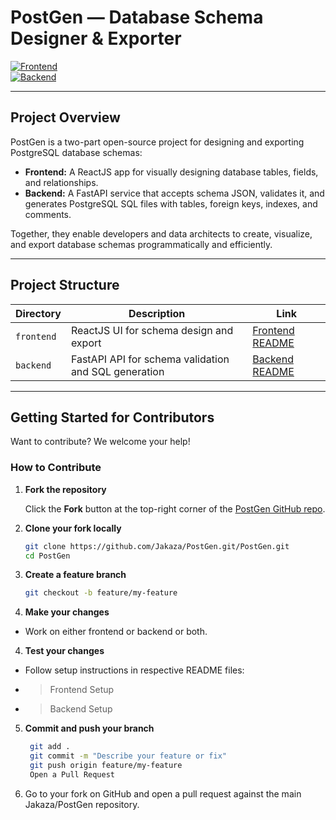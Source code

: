 # PostGen — Database Schema Designer & Exporter

[![Frontend](https://img.shields.io/badge/Frontend-ReactJS-blue)](https://github.com/Jakaza/PostGen/tree/main/frontend)  
[![Backend](https://img.shields.io/badge/Backend-FastAPI-green)](https://github.com/Jakaza/PostGen/tree/main/backend)

---

## Project Overview

PostGen is a two-part open-source project for designing and exporting PostgreSQL database schemas:

- **Frontend:** A ReactJS app for visually designing database tables, fields, and relationships.
- **Backend:** A FastAPI service that accepts schema JSON, validates it, and generates PostgreSQL SQL files with tables, foreign keys, indexes, and comments.

Together, they enable developers and data architects to create, visualize, and export database schemas programmatically and efficiently.

---

## Project Structure

| Directory  | Description                                          | Link                                    |
| ---------- | ---------------------------------------------------- | --------------------------------------- |
| `frontend` | ReactJS UI for schema design and export              | [Frontend README](./frontend/README.md) |
| `backend`  | FastAPI API for schema validation and SQL generation | [Backend README](./backend/README.md)   |

---

## Getting Started for Contributors

Want to contribute? We welcome your help!

### How to Contribute

1. **Fork the repository**

   Click the **Fork** button at the top-right corner of the [PostGen GitHub repo](https://github.com/Jakaza/PostGen).

2. **Clone your fork locally**

   ```bash
   git clone https://github.com/Jakaza/PostGen.git/PostGen.git
   cd PostGen
    ```

2. **Create a feature branch**
   ```bash
   git checkout -b feature/my-feature
    ```
3. **Make your changes**
- Work on either frontend or backend or both.

4. **Test your changes**
- Follow setup instructions in respective README files:
- > Frontend Setup
- > Backend Setup

5. **Commit and push your branch**
   ```bash
    git add .
    git commit -m "Describe your feature or fix"
    git push origin feature/my-feature
    Open a Pull Request
    ```

6. Go to your fork on GitHub and open a pull request against the main Jakaza/PostGen repository.
